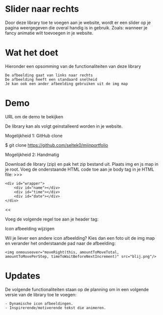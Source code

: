 # Slider naar rechts

Door deze library toe te voegen aan je website, wordt er een slider op je pagina weergegeven die overal handig is in gebruik. Zoals: wanneer je fancy animatie wilt toevoegen in je website.

# Wat het doet
Hieronder een opsomming van de functionaliteiten van deze library

    De afbeelding gaat van links naar rechts
    De afbeelding heeft een standaard snelheid
    Je kan ook een ander afbeelding gebruiken uit de img map

# Demo
URL om de demo te bekijken

De library kan als volgt geinstalleerd worden in je website.

Mogelijkheid 1: GitHub clone

 $ git clone https://github.com/seltek0/mijnportfolio

Mogelijkheid 2: Handmatig

Download de library (zip) en pak het zip bestand uit. Plaats img en js map in je root. Voeg de onderstaande HTML code toe aan je body tag in je HTML file: >>>

    <div id="wrapper">
        <div id="name"></div>
        <div id="time"></div>
        <div id="date"></div>
    </div>
<script>Library.play();</script>
<script>Library.backgroundImage("img/bg3.jpg");</script>

<<

Voeg de volgende regel toe aan je header tag:

<script src="js/library.js"></script>

Icon afbeelding wijzigen

Wil je liever een andere icon afbeelding? Kies dan een foto uit de img map en verander het onderstaande pad naar de afbeelding:

	<img onmouseover="moveRight(this, amountToMoveTotal, amountToMovePerStep, timeToWaitBeforeNextIncrement)" src="blij.png"/>
	

# Updates

De volgende functionaliteiten staan op de planning om in een volgende versie van de library toe te voegen:

    - Dynamische icon afbeeldingen.
    - Inspirerende/motiverende tekst die animeren.
